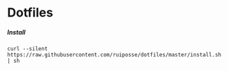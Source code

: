 Dotfiles
========



##### Install

```
curl --silent https://raw.githubusercontent.com/ruiposse/dotfiles/master/install.sh | sh
```

